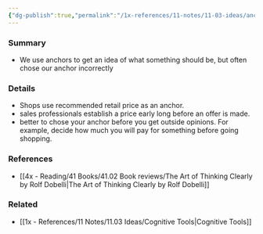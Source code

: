 ```yaml
---
{"dg-publish":true,"permalink":"/1x-references/11-notes/11-03-ideas/anchoring/","title":"Anchoring"}
---
```



### Summary
- We use anchors to get an idea of what something should be, but often chose our anchor incorrectly

### Details
- Shops use recommended retail price as an anchor.
- sales professionals establish a price early long before an offer is made.
- better to chose your anchor before you get outside opinions. For example, decide how much you will pay for something before going shopping.

### References
- [[4x - Reading/41 Books/41.02 Book reviews/The Art of Thinking Clearly by Rolf Dobelli\|The Art of Thinking Clearly by Rolf Dobelli]]

### Related
- [[1x - References/11 Notes/11.03 Ideas/Cognitive Tools\|Cognitive Tools]]
